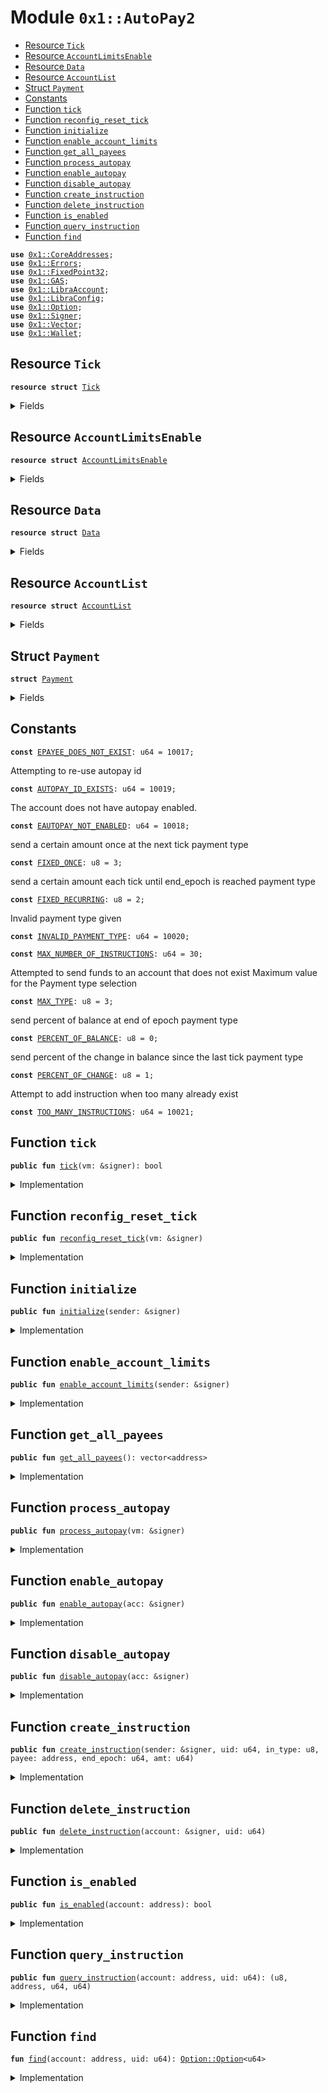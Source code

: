 
<a name="0x1_AutoPay2"></a>

# Module `0x1::AutoPay2`



-  [Resource `Tick`](#0x1_AutoPay2_Tick)
-  [Resource `AccountLimitsEnable`](#0x1_AutoPay2_AccountLimitsEnable)
-  [Resource `Data`](#0x1_AutoPay2_Data)
-  [Resource `AccountList`](#0x1_AutoPay2_AccountList)
-  [Struct `Payment`](#0x1_AutoPay2_Payment)
-  [Constants](#@Constants_0)
-  [Function `tick`](#0x1_AutoPay2_tick)
-  [Function `reconfig_reset_tick`](#0x1_AutoPay2_reconfig_reset_tick)
-  [Function `initialize`](#0x1_AutoPay2_initialize)
-  [Function `enable_account_limits`](#0x1_AutoPay2_enable_account_limits)
-  [Function `get_all_payees`](#0x1_AutoPay2_get_all_payees)
-  [Function `process_autopay`](#0x1_AutoPay2_process_autopay)
-  [Function `enable_autopay`](#0x1_AutoPay2_enable_autopay)
-  [Function `disable_autopay`](#0x1_AutoPay2_disable_autopay)
-  [Function `create_instruction`](#0x1_AutoPay2_create_instruction)
-  [Function `delete_instruction`](#0x1_AutoPay2_delete_instruction)
-  [Function `is_enabled`](#0x1_AutoPay2_is_enabled)
-  [Function `query_instruction`](#0x1_AutoPay2_query_instruction)
-  [Function `find`](#0x1_AutoPay2_find)


<pre><code><b>use</b> <a href="CoreAddresses.md#0x1_CoreAddresses">0x1::CoreAddresses</a>;
<b>use</b> <a href="Errors.md#0x1_Errors">0x1::Errors</a>;
<b>use</b> <a href="FixedPoint32.md#0x1_FixedPoint32">0x1::FixedPoint32</a>;
<b>use</b> <a href="GAS.md#0x1_GAS">0x1::GAS</a>;
<b>use</b> <a href="LibraAccount.md#0x1_LibraAccount">0x1::LibraAccount</a>;
<b>use</b> <a href="LibraConfig.md#0x1_LibraConfig">0x1::LibraConfig</a>;
<b>use</b> <a href="Option.md#0x1_Option">0x1::Option</a>;
<b>use</b> <a href="Signer.md#0x1_Signer">0x1::Signer</a>;
<b>use</b> <a href="Vector.md#0x1_Vector">0x1::Vector</a>;
<b>use</b> <a href="Wallet.md#0x1_Wallet">0x1::Wallet</a>;
</code></pre>



<a name="0x1_AutoPay2_Tick"></a>

## Resource `Tick`



<pre><code><b>resource</b> <b>struct</b> <a href="AutoPay.md#0x1_AutoPay2_Tick">Tick</a>
</code></pre>



<details>
<summary>Fields</summary>


<dl>
<dt>
<code>triggered: bool</code>
</dt>
<dd>

</dd>
</dl>


</details>

<a name="0x1_AutoPay2_AccountLimitsEnable"></a>

## Resource `AccountLimitsEnable`



<pre><code><b>resource</b> <b>struct</b> <a href="AutoPay.md#0x1_AutoPay2_AccountLimitsEnable">AccountLimitsEnable</a>
</code></pre>



<details>
<summary>Fields</summary>


<dl>
<dt>
<code>enabled: bool</code>
</dt>
<dd>

</dd>
</dl>


</details>

<a name="0x1_AutoPay2_Data"></a>

## Resource `Data`



<pre><code><b>resource</b> <b>struct</b> <a href="AutoPay.md#0x1_AutoPay2_Data">Data</a>
</code></pre>



<details>
<summary>Fields</summary>


<dl>
<dt>
<code>payments: vector&lt;<a href="AutoPay.md#0x1_AutoPay2_Payment">AutoPay2::Payment</a>&gt;</code>
</dt>
<dd>

</dd>
</dl>


</details>

<a name="0x1_AutoPay2_AccountList"></a>

## Resource `AccountList`



<pre><code><b>resource</b> <b>struct</b> <a href="AutoPay.md#0x1_AutoPay2_AccountList">AccountList</a>
</code></pre>



<details>
<summary>Fields</summary>


<dl>
<dt>
<code>accounts: vector&lt;address&gt;</code>
</dt>
<dd>

</dd>
<dt>
<code>current_epoch: u64</code>
</dt>
<dd>

</dd>
</dl>


</details>

<a name="0x1_AutoPay2_Payment"></a>

## Struct `Payment`



<pre><code><b>struct</b> <a href="AutoPay.md#0x1_AutoPay2_Payment">Payment</a>
</code></pre>



<details>
<summary>Fields</summary>


<dl>
<dt>
<code>uid: u64</code>
</dt>
<dd>

</dd>
<dt>
<code>in_type: u8</code>
</dt>
<dd>

</dd>
<dt>
<code>payee: address</code>
</dt>
<dd>

</dd>
<dt>
<code>end_epoch: u64</code>
</dt>
<dd>

</dd>
<dt>
<code>prev_bal: u64</code>
</dt>
<dd>

</dd>
<dt>
<code>amt: u64</code>
</dt>
<dd>

</dd>
</dl>


</details>

<a name="@Constants_0"></a>

## Constants


<a name="0x1_AutoPay2_EPAYEE_DOES_NOT_EXIST"></a>



<pre><code><b>const</b> <a href="AutoPay.md#0x1_AutoPay2_EPAYEE_DOES_NOT_EXIST">EPAYEE_DOES_NOT_EXIST</a>: u64 = 10017;
</code></pre>



<a name="0x1_AutoPay2_AUTOPAY_ID_EXISTS"></a>

Attempting to re-use autopay id


<pre><code><b>const</b> <a href="AutoPay.md#0x1_AutoPay2_AUTOPAY_ID_EXISTS">AUTOPAY_ID_EXISTS</a>: u64 = 10019;
</code></pre>



<a name="0x1_AutoPay2_EAUTOPAY_NOT_ENABLED"></a>

The account does not have autopay enabled.


<pre><code><b>const</b> <a href="AutoPay.md#0x1_AutoPay2_EAUTOPAY_NOT_ENABLED">EAUTOPAY_NOT_ENABLED</a>: u64 = 10018;
</code></pre>



<a name="0x1_AutoPay2_FIXED_ONCE"></a>

send a certain amount once at the next tick payment type


<pre><code><b>const</b> <a href="AutoPay.md#0x1_AutoPay2_FIXED_ONCE">FIXED_ONCE</a>: u8 = 3;
</code></pre>



<a name="0x1_AutoPay2_FIXED_RECURRING"></a>

send a certain amount each tick until end_epoch is reached payment type


<pre><code><b>const</b> <a href="AutoPay.md#0x1_AutoPay2_FIXED_RECURRING">FIXED_RECURRING</a>: u8 = 2;
</code></pre>



<a name="0x1_AutoPay2_INVALID_PAYMENT_TYPE"></a>

Invalid payment type given


<pre><code><b>const</b> <a href="AutoPay.md#0x1_AutoPay2_INVALID_PAYMENT_TYPE">INVALID_PAYMENT_TYPE</a>: u64 = 10020;
</code></pre>



<a name="0x1_AutoPay2_MAX_NUMBER_OF_INSTRUCTIONS"></a>



<pre><code><b>const</b> <a href="AutoPay.md#0x1_AutoPay2_MAX_NUMBER_OF_INSTRUCTIONS">MAX_NUMBER_OF_INSTRUCTIONS</a>: u64 = 30;
</code></pre>



<a name="0x1_AutoPay2_MAX_TYPE"></a>

Attempted to send funds to an account that does not exist
Maximum value for the Payment type selection


<pre><code><b>const</b> <a href="AutoPay.md#0x1_AutoPay2_MAX_TYPE">MAX_TYPE</a>: u8 = 3;
</code></pre>



<a name="0x1_AutoPay2_PERCENT_OF_BALANCE"></a>

send percent of balance at end of epoch payment type


<pre><code><b>const</b> <a href="AutoPay.md#0x1_AutoPay2_PERCENT_OF_BALANCE">PERCENT_OF_BALANCE</a>: u8 = 0;
</code></pre>



<a name="0x1_AutoPay2_PERCENT_OF_CHANGE"></a>

send percent of the change in balance since the last tick payment type


<pre><code><b>const</b> <a href="AutoPay.md#0x1_AutoPay2_PERCENT_OF_CHANGE">PERCENT_OF_CHANGE</a>: u8 = 1;
</code></pre>



<a name="0x1_AutoPay2_TOO_MANY_INSTRUCTIONS"></a>

Attempt to add instruction when too many already exist


<pre><code><b>const</b> <a href="AutoPay.md#0x1_AutoPay2_TOO_MANY_INSTRUCTIONS">TOO_MANY_INSTRUCTIONS</a>: u64 = 10021;
</code></pre>



<a name="0x1_AutoPay2_tick"></a>

## Function `tick`



<pre><code><b>public</b> <b>fun</b> <a href="AutoPay.md#0x1_AutoPay2_tick">tick</a>(vm: &signer): bool
</code></pre>



<details>
<summary>Implementation</summary>


<pre><code><b>public</b> <b>fun</b> <a href="AutoPay.md#0x1_AutoPay2_tick">tick</a>(vm: &signer): bool <b>acquires</b> <a href="AutoPay.md#0x1_AutoPay2_Tick">Tick</a> {
  <b>assert</b>(<a href="Signer.md#0x1_Signer_address_of">Signer::address_of</a>(vm) == <a href="CoreAddresses.md#0x1_CoreAddresses_LIBRA_ROOT_ADDRESS">CoreAddresses::LIBRA_ROOT_ADDRESS</a>(), <a href="Errors.md#0x1_Errors_requires_role">Errors::requires_role</a>(010001));
  <b>if</b> (<b>exists</b>&lt;<a href="AutoPay.md#0x1_AutoPay2_Tick">Tick</a>&gt;(<a href="CoreAddresses.md#0x1_CoreAddresses_LIBRA_ROOT_ADDRESS">CoreAddresses::LIBRA_ROOT_ADDRESS</a>())) {
    <b>let</b> tick_state = borrow_global_mut&lt;<a href="AutoPay.md#0x1_AutoPay2_Tick">Tick</a>&gt;(<a href="Signer.md#0x1_Signer_address_of">Signer::address_of</a>(vm));

    <b>if</b> (!tick_state.triggered) {
      tick_state.triggered = <b>true</b>;
      <b>return</b> <b>true</b>
    };
  } <b>else</b> {
    <a href="AutoPay.md#0x1_AutoPay2_initialize">initialize</a>(vm);
  };
  <b>false</b>
}
</code></pre>



</details>

<a name="0x1_AutoPay2_reconfig_reset_tick"></a>

## Function `reconfig_reset_tick`



<pre><code><b>public</b> <b>fun</b> <a href="AutoPay.md#0x1_AutoPay2_reconfig_reset_tick">reconfig_reset_tick</a>(vm: &signer)
</code></pre>



<details>
<summary>Implementation</summary>


<pre><code><b>public</b> <b>fun</b> <a href="AutoPay.md#0x1_AutoPay2_reconfig_reset_tick">reconfig_reset_tick</a>(vm: &signer) <b>acquires</b> <a href="AutoPay.md#0x1_AutoPay2_Tick">Tick</a>{
  <b>let</b> tick_state = borrow_global_mut&lt;<a href="AutoPay.md#0x1_AutoPay2_Tick">Tick</a>&gt;(<a href="Signer.md#0x1_Signer_address_of">Signer::address_of</a>(vm));
  tick_state.triggered = <b>false</b>;
}
</code></pre>



</details>

<a name="0x1_AutoPay2_initialize"></a>

## Function `initialize`



<pre><code><b>public</b> <b>fun</b> <a href="AutoPay.md#0x1_AutoPay2_initialize">initialize</a>(sender: &signer)
</code></pre>



<details>
<summary>Implementation</summary>


<pre><code><b>public</b> <b>fun</b> <a href="AutoPay.md#0x1_AutoPay2_initialize">initialize</a>(sender: &signer) {
  <b>assert</b>(<a href="Signer.md#0x1_Signer_address_of">Signer::address_of</a>(sender) == <a href="CoreAddresses.md#0x1_CoreAddresses_LIBRA_ROOT_ADDRESS">CoreAddresses::LIBRA_ROOT_ADDRESS</a>(), <a href="Errors.md#0x1_Errors_requires_role">Errors::requires_role</a>(010002));
  move_to&lt;<a href="AutoPay.md#0x1_AutoPay2_AccountList">AccountList</a>&gt;(sender, <a href="AutoPay.md#0x1_AutoPay2_AccountList">AccountList</a> { accounts: <a href="Vector.md#0x1_Vector_empty">Vector::empty</a>&lt;address&gt;(), current_epoch: 0, });
  move_to&lt;<a href="AutoPay.md#0x1_AutoPay2_Tick">Tick</a>&gt;(sender, <a href="AutoPay.md#0x1_AutoPay2_Tick">Tick</a> {triggered: <b>false</b>});
  move_to&lt;<a href="AutoPay.md#0x1_AutoPay2_AccountLimitsEnable">AccountLimitsEnable</a>&gt;(sender, <a href="AutoPay.md#0x1_AutoPay2_AccountLimitsEnable">AccountLimitsEnable</a> {enabled: <b>false</b>});

  <a href="LibraAccount.md#0x1_LibraAccount_initialize_escrow_root">LibraAccount::initialize_escrow_root</a>&lt;<a href="GAS.md#0x1_GAS">GAS</a>&gt;(sender);
}
</code></pre>



</details>

<a name="0x1_AutoPay2_enable_account_limits"></a>

## Function `enable_account_limits`



<pre><code><b>public</b> <b>fun</b> <a href="AutoPay.md#0x1_AutoPay2_enable_account_limits">enable_account_limits</a>(sender: &signer)
</code></pre>



<details>
<summary>Implementation</summary>


<pre><code><b>public</b> <b>fun</b> <a href="AutoPay.md#0x1_AutoPay2_enable_account_limits">enable_account_limits</a>(sender: &signer) <b>acquires</b> <a href="AutoPay.md#0x1_AutoPay2_AccountLimitsEnable">AccountLimitsEnable</a> {
  <b>assert</b>(<a href="Signer.md#0x1_Signer_address_of">Signer::address_of</a>(sender) == <a href="CoreAddresses.md#0x1_CoreAddresses_LIBRA_ROOT_ADDRESS">CoreAddresses::LIBRA_ROOT_ADDRESS</a>(), <a href="Errors.md#0x1_Errors_requires_role">Errors::requires_role</a>(010002));
  <b>let</b> limits_enable = borrow_global_mut&lt;<a href="AutoPay.md#0x1_AutoPay2_AccountLimitsEnable">AccountLimitsEnable</a>&gt;(<a href="Signer.md#0x1_Signer_address_of">Signer::address_of</a>(sender));
  limits_enable.enabled = <b>true</b>;
}
</code></pre>



</details>

<a name="0x1_AutoPay2_get_all_payees"></a>

## Function `get_all_payees`



<pre><code><b>public</b> <b>fun</b> <a href="AutoPay.md#0x1_AutoPay2_get_all_payees">get_all_payees</a>(): vector&lt;address&gt;
</code></pre>



<details>
<summary>Implementation</summary>


<pre><code><b>public</b> <b>fun</b> <a href="AutoPay.md#0x1_AutoPay2_get_all_payees">get_all_payees</a>():vector&lt;address&gt; <b>acquires</b> <a href="AutoPay.md#0x1_AutoPay2_AccountList">AccountList</a>, <a href="AutoPay.md#0x1_AutoPay2_Data">Data</a> {
  <b>let</b> account_list = &borrow_global&lt;<a href="AutoPay.md#0x1_AutoPay2_AccountList">AccountList</a>&gt;(<a href="CoreAddresses.md#0x1_CoreAddresses_LIBRA_ROOT_ADDRESS">CoreAddresses::LIBRA_ROOT_ADDRESS</a>()).accounts;
  <b>let</b> accounts_length = <a href="Vector.md#0x1_Vector_length">Vector::length</a>&lt;address&gt;(account_list);
  <b>let</b> account_idx = 0;
  <b>let</b> payee_vec = <a href="Vector.md#0x1_Vector_empty">Vector::empty</a>&lt;address&gt;();

// print(&02200);
  <b>while</b> (account_idx &lt; accounts_length) {
    <b>let</b> account_addr = <a href="Vector.md#0x1_Vector_borrow">Vector::borrow</a>&lt;address&gt;(account_list, account_idx);
    <b>let</b> payments = &<b>mut</b> borrow_global_mut&lt;<a href="AutoPay.md#0x1_AutoPay2_Data">Data</a>&gt;(*account_addr).payments;
    <b>let</b> payments_len = <a href="Vector.md#0x1_Vector_length">Vector::length</a>&lt;<a href="AutoPay.md#0x1_AutoPay2_Payment">Payment</a>&gt;(payments);
    <b>let</b> payments_idx = 0;
    <b>while</b> (payments_idx &lt; payments_len) {
      <b>let</b> payment = <a href="Vector.md#0x1_Vector_borrow_mut">Vector::borrow_mut</a>&lt;<a href="AutoPay.md#0x1_AutoPay2_Payment">Payment</a>&gt;(payments, payments_idx);
      <b>if</b> (!<a href="Vector.md#0x1_Vector_contains">Vector::contains</a>&lt;address&gt;(&payee_vec, &payment.payee)) {
        <a href="Vector.md#0x1_Vector_push_back">Vector::push_back</a>&lt;address&gt;(&<b>mut</b> payee_vec, payment.payee);
      };
      payments_idx = payments_idx + 1;
    };
    account_idx = account_idx + 1;
  };
  <b>return</b> payee_vec
}
</code></pre>



</details>

<a name="0x1_AutoPay2_process_autopay"></a>

## Function `process_autopay`



<pre><code><b>public</b> <b>fun</b> <a href="AutoPay.md#0x1_AutoPay2_process_autopay">process_autopay</a>(vm: &signer)
</code></pre>



<details>
<summary>Implementation</summary>


<pre><code><b>public</b> <b>fun</b> <a href="AutoPay.md#0x1_AutoPay2_process_autopay">process_autopay</a>(
  vm: &signer,
) <b>acquires</b> <a href="AutoPay.md#0x1_AutoPay2_AccountList">AccountList</a>, <a href="AutoPay.md#0x1_AutoPay2_Data">Data</a>, <a href="AutoPay.md#0x1_AutoPay2_AccountLimitsEnable">AccountLimitsEnable</a> {
  // Only account 0x0 should be triggering this autopayment each block
  <b>assert</b>(<a href="Signer.md#0x1_Signer_address_of">Signer::address_of</a>(vm) == <a href="CoreAddresses.md#0x1_CoreAddresses_LIBRA_ROOT_ADDRESS">CoreAddresses::LIBRA_ROOT_ADDRESS</a>(), <a href="Errors.md#0x1_Errors_requires_role">Errors::requires_role</a>(010003));

  <b>let</b> epoch = <a href="LibraConfig.md#0x1_LibraConfig_get_current_epoch">LibraConfig::get_current_epoch</a>();
// print(&02100);

  // Go through all accounts in <a href="AutoPay.md#0x1_AutoPay2_AccountList">AccountList</a>
  // This is the list of accounts which currently have autopay enabled
  <b>let</b> account_list = &borrow_global&lt;<a href="AutoPay.md#0x1_AutoPay2_AccountList">AccountList</a>&gt;(<a href="CoreAddresses.md#0x1_CoreAddresses_LIBRA_ROOT_ADDRESS">CoreAddresses::LIBRA_ROOT_ADDRESS</a>()).accounts;
  <b>let</b> accounts_length = <a href="Vector.md#0x1_Vector_length">Vector::length</a>&lt;address&gt;(account_list);
  <b>let</b> account_idx = 0;
// print(&02200);
  <b>while</b> (account_idx &lt; accounts_length) {
// print(&02210);

    <b>let</b> account_addr = <a href="Vector.md#0x1_Vector_borrow">Vector::borrow</a>&lt;address&gt;(account_list, account_idx);
    // Obtain the account balance
    <b>let</b> account_bal = <a href="LibraAccount.md#0x1_LibraAccount_balance">LibraAccount::balance</a>&lt;<a href="GAS.md#0x1_GAS">GAS</a>&gt;(*account_addr);
    // Go through all payments for this account and pay
    <b>let</b> payments = &<b>mut</b> borrow_global_mut&lt;<a href="AutoPay.md#0x1_AutoPay2_Data">Data</a>&gt;(*account_addr).payments;
    <b>let</b> payments_len = <a href="Vector.md#0x1_Vector_length">Vector::length</a>&lt;<a href="AutoPay.md#0x1_AutoPay2_Payment">Payment</a>&gt;(payments);
    <b>let</b> payments_idx = 0;
    <b>while</b> (payments_idx &lt; payments_len) {
      <b>let</b> delete_payment = <b>false</b>;
      {
        <b>let</b> payment = <a href="Vector.md#0x1_Vector_borrow_mut">Vector::borrow_mut</a>&lt;<a href="AutoPay.md#0x1_AutoPay2_Payment">Payment</a>&gt;(payments, payments_idx);
        // If payment end epoch is greater, it's not an active payment anymore, so delete it, does not <b>apply</b> <b>to</b> fixed once payment (it is deleted once it is sent)
        <b>if</b> (payment.end_epoch &gt;= epoch || payment.in_type == <a href="AutoPay.md#0x1_AutoPay2_FIXED_ONCE">FIXED_ONCE</a>) {
          // A payment will happen now
          // Obtain the amount <b>to</b> pay
          // IMPORTANT there are two digits for scaling representation.

          // an autopay instruction of 12.34% is scaled by two orders, and represented in <a href="AutoPay.md#0x234567_AutoPay">AutoPay</a> <b>as</b> `1234`.
          <b>let</b> amount = <b>if</b> (payment.in_type == <a href="AutoPay.md#0x1_AutoPay2_PERCENT_OF_BALANCE">PERCENT_OF_BALANCE</a>) {
            <a href="FixedPoint32.md#0x1_FixedPoint32_multiply_u64">FixedPoint32::multiply_u64</a>(account_bal , <a href="FixedPoint32.md#0x1_FixedPoint32_create_from_rational">FixedPoint32::create_from_rational</a>(payment.amt, 10000))
          } <b>else</b> <b>if</b> (payment.in_type == <a href="AutoPay.md#0x1_AutoPay2_PERCENT_OF_CHANGE">PERCENT_OF_CHANGE</a>) {
            <b>if</b> (account_bal &gt; payment.prev_bal) {
              <a href="FixedPoint32.md#0x1_FixedPoint32_multiply_u64">FixedPoint32::multiply_u64</a>(account_bal - payment.prev_bal, <a href="FixedPoint32.md#0x1_FixedPoint32_create_from_rational">FixedPoint32::create_from_rational</a>(payment.amt, 10000))
            } <b>else</b> {
              // <b>if</b> account balance hasn't gone up, no value is transferred
              0
            }
          } <b>else</b> {
            // in remaining cases, payment is simple amaount given, not a percentage
            payment.amt
          };

          // check payees are community wallets
          <b>let</b> list = <a href="Wallet.md#0x1_Wallet_get_comm_list">Wallet::get_comm_list</a>();
          <b>if</b> (<a href="Vector.md#0x1_Vector_contains">Vector::contains</a>&lt;address&gt;(&list, &payment.payee)) {
            <b>if</b> (amount != 0 && amount &lt;= account_bal) {
              <b>if</b> (borrow_global&lt;<a href="AutoPay.md#0x1_AutoPay2_AccountLimitsEnable">AccountLimitsEnable</a>&gt;(<a href="Signer.md#0x1_Signer_address_of">Signer::address_of</a>(vm)).enabled) {
                <a href="LibraAccount.md#0x1_LibraAccount_vm_make_payment">LibraAccount::vm_make_payment</a>&lt;<a href="GAS.md#0x1_GAS">GAS</a>&gt;(*account_addr, payment.payee, amount, x"", x"", vm);
              } <b>else</b> {
                <a href="LibraAccount.md#0x1_LibraAccount_vm_make_payment_no_limit">LibraAccount::vm_make_payment_no_limit</a>&lt;<a href="GAS.md#0x1_GAS">GAS</a>&gt;(*account_addr, payment.payee, amount, x"", x"", vm);
              };
            };
          };


          // <b>update</b> previous balance for next calculation
          payment.prev_bal = <a href="LibraAccount.md#0x1_LibraAccount_balance">LibraAccount::balance</a>&lt;<a href="GAS.md#0x1_GAS">GAS</a>&gt;(*account_addr);

          // <b>if</b> it's a one shot payment, delete it once it has done its job
          <b>if</b> (payment.in_type == <a href="AutoPay.md#0x1_AutoPay2_FIXED_ONCE">FIXED_ONCE</a>) {
            delete_payment = <b>true</b>;
          }

        };
        // <b>if</b> the payment has reached its last epoch, delete it
        <b>if</b> (payment.end_epoch &lt;= epoch) {
          delete_payment = <b>true</b>;
        };
      };
      <b>if</b> (delete_payment == <b>true</b>) {
        <a href="Vector.md#0x1_Vector_remove">Vector::remove</a>&lt;<a href="AutoPay.md#0x1_AutoPay2_Payment">Payment</a>&gt;(payments, payments_idx);
        payments_len = payments_len - 1;
      }
      <b>else</b> {
        payments_idx = payments_idx + 1;
      };
    };
    account_idx = account_idx + 1;
  };
}
</code></pre>



</details>

<a name="0x1_AutoPay2_enable_autopay"></a>

## Function `enable_autopay`



<pre><code><b>public</b> <b>fun</b> <a href="AutoPay.md#0x1_AutoPay2_enable_autopay">enable_autopay</a>(acc: &signer)
</code></pre>



<details>
<summary>Implementation</summary>


<pre><code><b>public</b> <b>fun</b> <a href="AutoPay.md#0x1_AutoPay2_enable_autopay">enable_autopay</a>(acc: &signer) <b>acquires</b> <a href="AutoPay.md#0x1_AutoPay2_AccountList">AccountList</a>{
  <b>let</b> addr = <a href="Signer.md#0x1_Signer_address_of">Signer::address_of</a>(acc);
  // append <b>to</b> account list in system state 0x0
  <b>let</b> accounts = &<b>mut</b> borrow_global_mut&lt;<a href="AutoPay.md#0x1_AutoPay2_AccountList">AccountList</a>&gt;(<a href="CoreAddresses.md#0x1_CoreAddresses_LIBRA_ROOT_ADDRESS">CoreAddresses::LIBRA_ROOT_ADDRESS</a>()).accounts;
  <b>if</b> (!<a href="Vector.md#0x1_Vector_contains">Vector::contains</a>&lt;address&gt;(accounts, &addr)) {
    <a href="Vector.md#0x1_Vector_push_back">Vector::push_back</a>&lt;address&gt;(accounts, addr);
    // Initialize the instructions <a href="AutoPay.md#0x1_AutoPay2_Data">Data</a> on user account state
    move_to&lt;<a href="AutoPay.md#0x1_AutoPay2_Data">Data</a>&gt;(acc, <a href="AutoPay.md#0x1_AutoPay2_Data">Data</a> { payments: <a href="Vector.md#0x1_Vector_empty">Vector::empty</a>&lt;<a href="AutoPay.md#0x1_AutoPay2_Payment">Payment</a>&gt;()});
  };

  // Initialize Escrow data
  <a href="LibraAccount.md#0x1_LibraAccount_initialize_escrow">LibraAccount::initialize_escrow</a>&lt;<a href="GAS.md#0x1_GAS">GAS</a>&gt;(acc);
}
</code></pre>



</details>

<a name="0x1_AutoPay2_disable_autopay"></a>

## Function `disable_autopay`



<pre><code><b>public</b> <b>fun</b> <a href="AutoPay.md#0x1_AutoPay2_disable_autopay">disable_autopay</a>(acc: &signer)
</code></pre>



<details>
<summary>Implementation</summary>


<pre><code><b>public</b> <b>fun</b> <a href="AutoPay.md#0x1_AutoPay2_disable_autopay">disable_autopay</a>(acc: &signer) <b>acquires</b> <a href="AutoPay.md#0x1_AutoPay2_AccountList">AccountList</a>, <a href="AutoPay.md#0x1_AutoPay2_Data">Data</a> {

  <b>let</b> addr = <a href="Signer.md#0x1_Signer_address_of">Signer::address_of</a>(acc);

  // We destroy the data <b>resource</b> for sender
  <b>let</b> sender_data = move_from&lt;<a href="AutoPay.md#0x1_AutoPay2_Data">Data</a>&gt;(addr);
  <b>let</b> <a href="AutoPay.md#0x1_AutoPay2_Data">Data</a> { payments: _ } = sender_data;

  // pop that account from <a href="AutoPay.md#0x1_AutoPay2_AccountList">AccountList</a>
  <b>let</b> accounts = &<b>mut</b> borrow_global_mut&lt;<a href="AutoPay.md#0x1_AutoPay2_AccountList">AccountList</a>&gt;(<a href="CoreAddresses.md#0x1_CoreAddresses_LIBRA_ROOT_ADDRESS">CoreAddresses::LIBRA_ROOT_ADDRESS</a>()).accounts;
  <b>let</b> (status, index) = <a href="Vector.md#0x1_Vector_index_of">Vector::index_of</a>&lt;address&gt;(accounts, &addr);
  <b>if</b> (status) {
    <a href="Vector.md#0x1_Vector_remove">Vector::remove</a>&lt;address&gt;(accounts, index);
  }
}
</code></pre>



</details>

<a name="0x1_AutoPay2_create_instruction"></a>

## Function `create_instruction`



<pre><code><b>public</b> <b>fun</b> <a href="AutoPay.md#0x1_AutoPay2_create_instruction">create_instruction</a>(sender: &signer, uid: u64, in_type: u8, payee: address, end_epoch: u64, amt: u64)
</code></pre>



<details>
<summary>Implementation</summary>


<pre><code><b>public</b> <b>fun</b> <a href="AutoPay.md#0x1_AutoPay2_create_instruction">create_instruction</a>(
  sender: &signer,
  uid: u64,
  in_type: u8,
  payee: address,
  end_epoch: u64,
  amt: u64
) <b>acquires</b> <a href="AutoPay.md#0x1_AutoPay2_Data">Data</a> {
  <b>let</b> addr = <a href="Signer.md#0x1_Signer_address_of">Signer::address_of</a>(sender);
  // Confirm that no payment <b>exists</b> <b>with</b> the same uid
  <b>let</b> index = <a href="AutoPay.md#0x1_AutoPay2_find">find</a>(addr, uid);
  <b>if</b> (<a href="Option.md#0x1_Option_is_some">Option::is_some</a>&lt;u64&gt;(&index)) {
    // This is the case <b>where</b> the payment uid already <b>exists</b> in the vector
    <b>assert</b>(<b>false</b>, 010104011021);
  };
  <b>let</b> payments = &<b>mut</b> borrow_global_mut&lt;<a href="AutoPay.md#0x1_AutoPay2_Data">Data</a>&gt;(addr).payments;

  <b>assert</b>(<a href="Vector.md#0x1_Vector_length">Vector::length</a>&lt;<a href="AutoPay.md#0x1_AutoPay2_Payment">Payment</a>&gt;(payments) &lt; <a href="AutoPay.md#0x1_AutoPay2_MAX_NUMBER_OF_INSTRUCTIONS">MAX_NUMBER_OF_INSTRUCTIONS</a>, <a href="Errors.md#0x1_Errors_limit_exceeded">Errors::limit_exceeded</a>(<a href="AutoPay.md#0x1_AutoPay2_TOO_MANY_INSTRUCTIONS">TOO_MANY_INSTRUCTIONS</a>));

  <b>assert</b>(<a href="LibraAccount.md#0x1_LibraAccount_exists_at">LibraAccount::exists_at</a>(payee), <a href="Errors.md#0x1_Errors_not_published">Errors::not_published</a>(<a href="AutoPay.md#0x1_AutoPay2_EPAYEE_DOES_NOT_EXIST">EPAYEE_DOES_NOT_EXIST</a>));

  <b>assert</b>(in_type &lt;= <a href="AutoPay.md#0x1_AutoPay2_MAX_TYPE">MAX_TYPE</a>, <a href="Errors.md#0x1_Errors_invalid_argument">Errors::invalid_argument</a>(<a href="AutoPay.md#0x1_AutoPay2_INVALID_PAYMENT_TYPE">INVALID_PAYMENT_TYPE</a>));

  <b>let</b> account_bal = <a href="LibraAccount.md#0x1_LibraAccount_balance">LibraAccount::balance</a>&lt;<a href="GAS.md#0x1_GAS">GAS</a>&gt;(addr);

  <a href="Vector.md#0x1_Vector_push_back">Vector::push_back</a>&lt;<a href="AutoPay.md#0x1_AutoPay2_Payment">Payment</a>&gt;(payments, <a href="AutoPay.md#0x1_AutoPay2_Payment">Payment</a> {
    // name: name,
    uid: uid,
    in_type: in_type,
    payee: payee,
    end_epoch: end_epoch,
    prev_bal: account_bal,
    amt: amt,
  });
}
</code></pre>



</details>

<a name="0x1_AutoPay2_delete_instruction"></a>

## Function `delete_instruction`



<pre><code><b>public</b> <b>fun</b> <a href="AutoPay.md#0x1_AutoPay2_delete_instruction">delete_instruction</a>(account: &signer, uid: u64)
</code></pre>



<details>
<summary>Implementation</summary>


<pre><code><b>public</b> <b>fun</b> <a href="AutoPay.md#0x1_AutoPay2_delete_instruction">delete_instruction</a>(account: &signer, uid: u64) <b>acquires</b> <a href="AutoPay.md#0x1_AutoPay2_Data">Data</a> {
  <b>let</b> addr = <a href="Signer.md#0x1_Signer_address_of">Signer::address_of</a>(account);
  <b>let</b> index = <a href="AutoPay.md#0x1_AutoPay2_find">find</a>(addr, uid);
  <b>if</b> (<a href="Option.md#0x1_Option_is_none">Option::is_none</a>&lt;u64&gt;(&index)) {
    // Case when the payment <b>to</b> be deleted doesn't actually exist
    <b>assert</b>(<b>false</b>, <a href="Errors.md#0x1_Errors_invalid_argument">Errors::invalid_argument</a>(<a href="AutoPay.md#0x1_AutoPay2_AUTOPAY_ID_EXISTS">AUTOPAY_ID_EXISTS</a>));
  };
  <b>let</b> payments = &<b>mut</b> borrow_global_mut&lt;<a href="AutoPay.md#0x1_AutoPay2_Data">Data</a>&gt;(addr).payments;
  <a href="Vector.md#0x1_Vector_remove">Vector::remove</a>&lt;<a href="AutoPay.md#0x1_AutoPay2_Payment">Payment</a>&gt;(payments, <a href="Option.md#0x1_Option_extract">Option::extract</a>&lt;u64&gt;(&<b>mut</b> index));
}
</code></pre>



</details>

<a name="0x1_AutoPay2_is_enabled"></a>

## Function `is_enabled`



<pre><code><b>public</b> <b>fun</b> <a href="AutoPay.md#0x1_AutoPay2_is_enabled">is_enabled</a>(account: address): bool
</code></pre>



<details>
<summary>Implementation</summary>


<pre><code><b>public</b> <b>fun</b> <a href="AutoPay.md#0x1_AutoPay2_is_enabled">is_enabled</a>(account: address): bool <b>acquires</b> <a href="AutoPay.md#0x1_AutoPay2_AccountList">AccountList</a> {
  <b>let</b> accounts = &<b>mut</b> borrow_global_mut&lt;<a href="AutoPay.md#0x1_AutoPay2_AccountList">AccountList</a>&gt;(<a href="CoreAddresses.md#0x1_CoreAddresses_LIBRA_ROOT_ADDRESS">CoreAddresses::LIBRA_ROOT_ADDRESS</a>()).accounts;
  <b>if</b> (<a href="Vector.md#0x1_Vector_contains">Vector::contains</a>&lt;address&gt;(accounts, &account)) {
    <b>return</b> <b>true</b>
  };
  <b>false</b>
}
</code></pre>



</details>

<a name="0x1_AutoPay2_query_instruction"></a>

## Function `query_instruction`



<pre><code><b>public</b> <b>fun</b> <a href="AutoPay.md#0x1_AutoPay2_query_instruction">query_instruction</a>(account: address, uid: u64): (u8, address, u64, u64)
</code></pre>



<details>
<summary>Implementation</summary>


<pre><code><b>public</b> <b>fun</b> <a href="AutoPay.md#0x1_AutoPay2_query_instruction">query_instruction</a>(account: address, uid: u64): (u8, address, u64, u64) <b>acquires</b> <a href="AutoPay.md#0x1_AutoPay2_Data">Data</a> {
  // TODO: This can be made faster <b>if</b> <a href="AutoPay.md#0x1_AutoPay2_Data">Data</a>.payments is stored <b>as</b> a BST sorted by
  <b>let</b> index = <a href="AutoPay.md#0x1_AutoPay2_find">find</a>(account, uid);
  <b>if</b> (<a href="Option.md#0x1_Option_is_none">Option::is_none</a>&lt;u64&gt;(&index)) {
    // Case <b>where</b> payment is not found
    <b>return</b> (0, 0x0, 0, 0)
  } <b>else</b> {
    <b>let</b> payments = &borrow_global_mut&lt;<a href="AutoPay.md#0x1_AutoPay2_Data">Data</a>&gt;(account).payments;
    <b>let</b> payment = <a href="Vector.md#0x1_Vector_borrow">Vector::borrow</a>(payments, <a href="Option.md#0x1_Option_extract">Option::extract</a>&lt;u64&gt;(&<b>mut</b> index));
    <b>return</b> (payment.in_type, payment.payee, payment.end_epoch, payment.amt)
  }
}
</code></pre>



</details>

<a name="0x1_AutoPay2_find"></a>

## Function `find`



<pre><code><b>fun</b> <a href="AutoPay.md#0x1_AutoPay2_find">find</a>(account: address, uid: u64): <a href="Option.md#0x1_Option_Option">Option::Option</a>&lt;u64&gt;
</code></pre>



<details>
<summary>Implementation</summary>


<pre><code><b>fun</b> <a href="AutoPay.md#0x1_AutoPay2_find">find</a>(account: address, uid: u64): <a href="Option.md#0x1_Option">Option</a>&lt;u64&gt; <b>acquires</b> <a href="AutoPay.md#0x1_AutoPay2_Data">Data</a> {
  <b>let</b> payments = &borrow_global&lt;<a href="AutoPay.md#0x1_AutoPay2_Data">Data</a>&gt;(account).payments;
  <b>let</b> len = <a href="Vector.md#0x1_Vector_length">Vector::length</a>(payments);
  <b>let</b> i = 0;
  <b>while</b> (i &lt; len) {
    <b>let</b> payment = <a href="Vector.md#0x1_Vector_borrow">Vector::borrow</a>&lt;<a href="AutoPay.md#0x1_AutoPay2_Payment">Payment</a>&gt;(payments, i);
    <b>if</b> (payment.uid == uid) {
      <b>return</b> <a href="Option.md#0x1_Option_some">Option::some</a>&lt;u64&gt;(i)
    };
    i = i + 1;
  };
  <a href="Option.md#0x1_Option_none">Option::none</a>&lt;u64&gt;()
}
</code></pre>



</details>


[//]: # ("File containing references which can be used from documentation")
[ACCESS_CONTROL]: https://github.com/libra/lip/blob/master/lips/lip-2.md
[ROLE]: https://github.com/libra/lip/blob/master/lips/lip-2.md#roles
[PERMISSION]: https://github.com/libra/lip/blob/master/lips/lip-2.md#permissions
